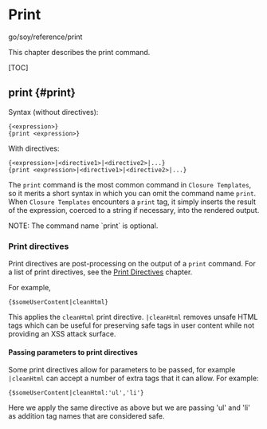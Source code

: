 # Print

go/soy/reference/print

<!--#include file="commands-blurb-include.md"-->

This chapter describes the print command.

[TOC]

## print {#print}

Syntax (without directives):

```soy
{<expression>}
{print <expression>}
```

With directives:

```soy
{<expression>|<directive1>|<directive2>|...}
{print <expression>|<directive1>|<directive2>|...}
```

The `print` command is the most common command in `Closure Templates`, so it merits
a short syntax in which you can omit the command name `print`. When
`Closure Templates` encounters a `print` tag, it simply inserts the result of the
expression, coerced to a string if necessary, into the rendered output.

<p class="note">NOTE: The command name `print` is optional.</p>

### Print directives

Print directives are post-processing on the output of a `print` command. For a
list of print directives, see the [Print Directives](print-directives.md)
chapter.

For example,

```soy
{$someUserContent|cleanHtml}
```

This applies the `cleanHtml` print directive. `|cleanHtml` removes unsafe HTML
tags which can be useful for preserving safe tags in user content while not
providing an XSS attack surface.

#### Passing parameters to print directives

Some print directives allow for parameters to be passed, for example
`|cleanHtml` can accept a number of extra tags that it can allow. For example:

```soy
{$someUserContent|cleanHtml:'ul','li'}
```

Here we apply the same directive as above but we are passing 'ul' and 'li' as
addition tag names that are considered safe.
